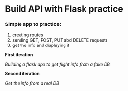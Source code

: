 # Build API with Flask practice

### Simple app to practice:
1. creating routes
2. sending GET, POST, PUT abd DELETE requests
3. get the info and displaying it

**First iteration**

*Building a flask app to get flight info from a fake DB*

**Second iteration**

*Get the info from a real DB*



